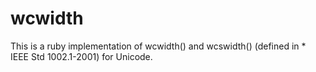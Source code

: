 wcwidth
=======

This is a ruby implementation of wcwidth() and wcswidth() (defined in  * IEEE Std 1002.1-2001) for Unicode.
